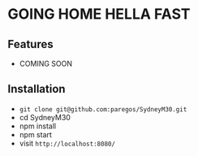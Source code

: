 # GOING HOME HELLA FAST 

## Features

* COMING SOON

## Installation

* `git clone git@github.com:paregos/SydneyM30.git`
* cd SydneyM30
* npm install
* npm start
* visit `http://localhost:8080/`
